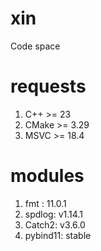 # xin
Code space

# requests
1. C++ >= 23
2. CMake >= 3.29
3. MSVC >= 18.4

# modules
1. fmt : 11.0.1
2. spdlog: v1.14.1
3. Catch2: v3.6.0
4. pybind11: stable
